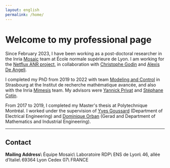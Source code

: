 ```yaml
---
layout: english
permalink: /home/
---
```


# Welcome to my professional page

Since February 2023, I have been working as a post-doctoral researcher in the
Inria [Mosaic][mosaic] team at École normale supérieure de Lyon.
I am working for the [Netflux ANR project][netflux], in collaboration with
[Christophe Godin][cgodin] and [Alexis De Angeli][adeangeli].

[mosaic]: https://team.inria.fr/mosaic/
[netflux]: https://anr.fr/Project-ANR-21-CE13-0039
[cgodin]: https://team.inria.fr/mosaic/welcome/team-members/christophe-godin/
[adeangeli]: https://www1.montpellier.inra.fr/wp-inra/bpmp/en/research/the-teams/ion-flux-coordination-and-signaling-in-plant-cells-influx/

I completed my PhD from 2019 to 2022 with team [Modeling and Control][moco]
in Strasbourg at the Institut de recherche mathématique avancée,
and also with the Inria [Mimesis][mimesis] team.
My advisors were [Yannick Privat][yprivat] and [Stéphane Cotin][scotin].

[moco]: https://irma.math.unistra.fr/teams/moco.html
[mimesis]: https://mimesis.inria.fr
[yprivat]: https://yannick-privat.perso.math.cnrs.fr/
[scotin]: https://mimesis.inria.fr/speaker/stephane-cotin/

From 2017 to 2019, I completed my Master's thesis at
Polytechnique Montréal.
I worked under the supervision of [Yves Goussard][ygoussard] (Department of
Electrical Engineering) and [Dominique Orban][dorban] (Gerad and Department of
Mathematics and Industrial Engineering).

[ygoussard]: https://www.polymtl.ca/expertises/goussard-yves
[dorban]: https://www.gerad.ca/fr/people/dominique-orban

---

## Contact

**Mailing Address**\\
Équipe Mosaic\\
Laboratoire RDP\\
ENS de Lyon\\
46, allée d’Italie\\
69364 Lyon Cedex 07\\
FRANCE


